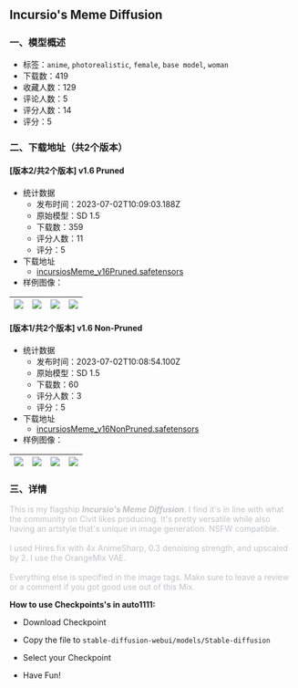 ## Incursio's Meme Diffusion
### 一、模型概述

- 标签：`anime`, `photorealistic`, `female`, `base model`, `woman`
- 下载数：419
- 收藏人数：129
- 评论人数：5
- 评分人数：14
- 评分：5

### 二、下载地址（共2个版本）

#### [版本2/共2个版本] v1.6 Pruned

- 统计数据
  - 发布时间：2023-07-02T10:09:03.188Z
  - 原始模型：SD 1.5
  - 下载数：359
  - 评分人数：11
  - 评分：5
- 下载地址
  - [incursiosMeme_v16Pruned.safetensors](https://civitai.com/api/download/models/107501)
- 样例图像：

| <img src="https://image.civitai.com/xG1nkqKTMzGDvpLrqFT7WA/ad561859-30a5-43b3-9b16-941768e522e8/width=450/1350921.jpeg" /> | <img src="https://image.civitai.com/xG1nkqKTMzGDvpLrqFT7WA/a88256f7-1769-435f-9a91-23aa54d8aabe/width=450/1350682.jpeg" /> | <img src="https://image.civitai.com/xG1nkqKTMzGDvpLrqFT7WA/0bdeba9b-d0e0-4a7a-be3e-c5e8d934736e/width=450/1350683.jpeg" /> | <img src="https://image.civitai.com/xG1nkqKTMzGDvpLrqFT7WA/b94e2882-0504-4eb7-b450-6cf708a5924e/width=450/1350690.jpeg" /> |
| ---- | ---- | ---- | ---- |

#### [版本1/共2个版本] v1.6 Non-Pruned

- 统计数据
  - 发布时间：2023-07-02T10:08:54.100Z
  - 原始模型：SD 1.5
  - 下载数：60
  - 评分人数：3
  - 评分：5
- 下载地址
  - [incursiosMeme_v16NonPruned.safetensors](https://civitai.com/api/download/models/107467)
- 样例图像：

| <img src="https://image.civitai.com/xG1nkqKTMzGDvpLrqFT7WA/f73158bc-3c25-4051-920b-c9496742e41d/width=450/1350649.jpeg" /> | <img src="https://image.civitai.com/xG1nkqKTMzGDvpLrqFT7WA/3dc6a46d-9d1d-409b-bbf6-4790269acc0b/width=450/1350572.jpeg" /> | <img src="https://image.civitai.com/xG1nkqKTMzGDvpLrqFT7WA/340c3edf-6dc4-4482-8142-86e87ec6f2e7/width=450/1350575.jpeg" /> | <img src="https://image.civitai.com/xG1nkqKTMzGDvpLrqFT7WA/47ee48a7-1892-42d8-af32-ce9676771efd/width=450/1350566.jpeg" /> |
| ---- | ---- | ---- | ---- |


### 三、详情
<p><span style="color:rgb(193, 194, 197)">This is my flagship </span><strong><em><span style="color:rgb(193, 194, 197)">Incursio's Meme Diffusion</span></em></strong><span style="color:rgb(193, 194, 197)">. I find it's in line with what the community on Civit likes producing. It's pretty versatile while also having an artstyle that's unique in image generation. NSFW compatible.</span><br /><br /><span style="color:rgb(193, 194, 197)">I used Hires fix with 4x AnimeSharp, 0.3 denoising strength, and upscaled by 2. I use the OrangeMix VAE.</span><br /><br /><span style="color:rgb(193, 194, 197)">Everything else is specified in the image tags. Make sure to leave a review or a comment if you got good use out of this Mix.</span><br /></p><p><strong>How to use Checkpoints's in auto1111:</strong></p><ul><li><p>Download Checkpoint</p></li><li><p>Copy the file to <code>stable-diffusion-webui/models/Stable-diffusion</code></p></li><li><p>Select your Checkpoint</p></li><li><p>Have Fun!</p></li></ul>